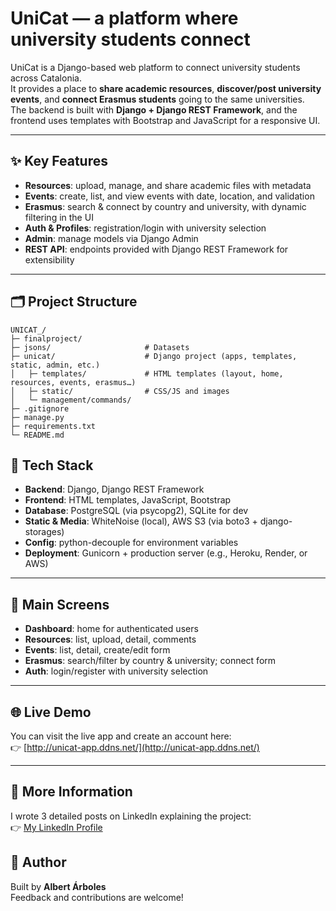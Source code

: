 # UniCat — a platform where university students connect

UniCat is a Django-based web platform to connect university students across Catalonia.  
It provides a place to **share academic resources**, **discover/post university events**, and **connect Erasmus students** going to the same universities.  
The backend is built with **Django + Django REST Framework**, and the frontend uses templates with Bootstrap and JavaScript for a responsive UI.

---

## ✨ Key Features

- **Resources**: upload, manage, and share academic files with metadata  
- **Events**: create, list, and view events with date, location, and validation  
- **Erasmus**: search & connect by country and university, with dynamic filtering in the UI  
- **Auth & Profiles**: registration/login with university selection  
- **Admin**: manage models via Django Admin  
- **REST API**: endpoints provided with Django REST Framework for extensibility  

---

## 🗂️ Project Structure

```text
UNICAT_/
├─ finalproject/
├─ jsons/                     # Datasets
├─ unicat/                    # Django project (apps, templates, static, admin, etc.)
│   ├─ templates/             # HTML templates (layout, home, resources, events, erasmus…)
│   ├─ static/                # CSS/JS and images
│   └─ management/commands/   
├─ .gitignore
├─ manage.py
├─ requirements.txt
└─ README.md
```
## 🧰 Tech Stack

- **Backend**: Django, Django REST Framework  
- **Frontend**: HTML templates, JavaScript, Bootstrap  
- **Database**: PostgreSQL (via psycopg2), SQLite for dev  
- **Static & Media**: WhiteNoise (local), AWS S3 (via boto3 + django-storages)  
- **Config**: python-decouple for environment variables  
- **Deployment**: Gunicorn + production server (e.g., Heroku, Render, or AWS)

---
## 🧭 Main Screens

- **Dashboard**: home for authenticated users  
- **Resources**: list, upload, detail, comments  
- **Events**: list, detail, create/edit form  
- **Erasmus**: search/filter by country & university; connect form  
- **Auth**: login/register with university selection  

---
## 🌐 Live Demo

You can visit the live app and create an account here:  
👉 [http://unicat-app.ddns.net/](http://unicat-app.ddns.net/)

---

## 🔗 More Information

I wrote 3 detailed posts on LinkedIn explaining the project:  
👉 [My LinkedIn Profile](https://www.linkedin.com/in/albertárboles)

## 👤 Author

Built by **Albert Árboles**  
Feedback and contributions are welcome!

